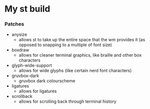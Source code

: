 # My st build

### Patches

- anysize
    - allows st to take up the entire space that the wm provides it (as opposed to snapping to a multiple of font size)
- boxdraw
    - allows for cleaner terminal graphics, like braille and other box characters
- glyph-wide-support
    - allows for wide glyphs (like certain nerd font characters)
- gruvbox-dark
    - gruvbox dark colourscheme
- ligatures
    - allows for ligatures
- scrollback
    - allows for scrolling back through terminal history
